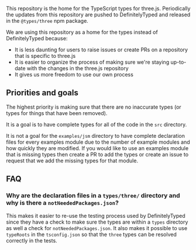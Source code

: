 This repository is the home for the TypeScript types for three.js. Periodically the updates from this repository are pushed to DefinitelyTyped and released in the `@types/three` npm package.

We are using this repository as a home for the types instead of DefinitelyTyped because:

-   It is less daunting for users to raise issues or create PRs on a repository that is specific to three.js
-   It is easier to organize the process of making sure we're staying up-to-date with the changes in the three.js repository
-   It gives us more freedom to use our own process

## Priorities and goals

The highest priority is making sure that there are no inaccurate types (or types for things that have been removed).

It is a goal is to have complete types for all of the code in the `src` directory.

It is not a goal for the `examples/jsm` directory to have complete declaration files for every examples module due to the number of example modules and how quickly they are modified. If you would like to use an examples module that is missing types then create a PR to add the types or create an issue to request that we add the missing types for that module.

## FAQ

### Why are the declaration files in a `types/three/` directory and why is there a `notNeededPackages.json`?

This makes it easier to re-use the testing process used by DefinitelyTyped since they have a check to make sure the types are within a `types` directory as well a check for `notNeededPackages.json`. It also makes it possible to use `typeRoots` in the `tsconfig.json` so that the `three` types can be resolved correctly in the tests.
